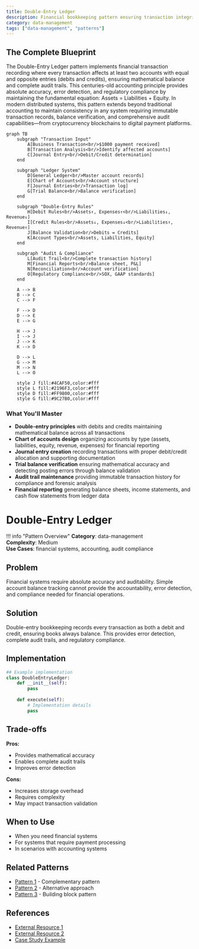 ```yaml
---
title: Double-Entry Ledger
description: Financial bookkeeping pattern ensuring transaction integrity
category: data-management
tags: ["data-management", "patterns"]
---
```


## The Complete Blueprint

The Double-Entry Ledger pattern implements financial transaction recording where every transaction affects at least two accounts with equal and opposite entries (debits and credits), ensuring mathematical balance and complete audit trails. This centuries-old accounting principle provides absolute accuracy, error detection, and regulatory compliance by maintaining the fundamental equation: Assets = Liabilities + Equity. In modern distributed systems, this pattern extends beyond traditional accounting to maintain consistency in any system requiring immutable transaction records, balance verification, and comprehensive audit capabilities—from cryptocurrency blockchains to digital payment platforms.

```mermaid
graph TB
    subgraph "Transaction Input"
        A[Business Transaction<br/>$1000 payment received]
        B[Transaction Analysis<br/>Identify affected accounts]
        C[Journal Entry<br/>Debit/Credit determination]
    end
    
    subgraph "Ledger System"
        D[General Ledger<br/>Master account records]
        E[Chart of Accounts<br/>Account structure]
        F[Journal Entries<br/>Transaction log]
        G[Trial Balance<br/>Balance verification]
    end
    
    subgraph "Double-Entry Rules"
        H[Debit Rules<br/>Assets↑, Expenses↑<br/>Liabilities↓, Revenue↓]
        I[Credit Rules<br/>Assets↓, Expenses↓<br/>Liabilities↑, Revenue↑]
        J[Balance Validation<br/>Debits = Credits]
        K[Account Types<br/>Assets, Liabilities, Equity]
    end
    
    subgraph "Audit & Compliance"
        L[Audit Trail<br/>Complete transaction history]
        M[Financial Reports<br/>Balance sheet, P&L]
        N[Reconciliation<br/>Account verification]
        O[Regulatory Compliance<br/>SOX, GAAP standards]
    end
    
    A --> B
    B --> C
    C --> F
    
    F --> D
    D --> E
    E --> G
    
    H --> J
    I --> J
    J --> K
    K --> D
    
    D --> L
    G --> M
    M --> N
    L --> O
    
    style J fill:#4CAF50,color:#fff
    style L fill:#2196F3,color:#fff
    style D fill:#FF9800,color:#fff
    style G fill:#9C27B0,color:#fff
```

### What You'll Master

- **Double-entry principles** with debits and credits maintaining mathematical balance across all transactions
- **Chart of accounts design** organizing accounts by type (assets, liabilities, equity, revenue, expenses) for financial reporting
- **Journal entry creation** recording transactions with proper debit/credit allocation and supporting documentation
- **Trial balance verification** ensuring mathematical accuracy and detecting posting errors through balance validation
- **Audit trail maintenance** providing immutable transaction history for compliance and forensic analysis
- **Financial reporting** generating balance sheets, income statements, and cash flow statements from ledger data

# Double-Entry Ledger

!!! info "Pattern Overview"
    **Category**: data-management  
    **Complexity**: Medium  
    **Use Cases**: financial systems, accounting, audit compliance

## Problem

Financial systems require absolute accuracy and auditability. Simple account balance tracking cannot provide the accountability, error detection, and compliance needed for financial operations.

## Solution

Double-entry bookkeeping records every transaction as both a debit and credit, ensuring books always balance. This provides error detection, complete audit trails, and regulatory compliance.

## Implementation

```python
## Example implementation
class DoubleEntryLedger:
    def __init__(self):
        pass
    
    def execute(self):
        # Implementation details
        pass
```

## Trade-offs

**Pros:**
- Provides mathematical accuracy
- Enables complete audit trails
- Improves error detection

**Cons:**
- Increases storage overhead
- Requires complexity
- May impact transaction validation

## When to Use

- When you need financial systems
- For systems that require payment processing
- In scenarios with accounting systems

## Related Patterns

- [Pattern 1](../related-pattern-1.md) - Complementary pattern
- [Pattern 2](../related-pattern-2.md) - Alternative approach
- [Pattern 3](../related-pattern-3.md) - Building block pattern

## References

- [External Resource 1](#)
- [External Resource 2](#)
- [Case Study Example](../../architects-handbook/case-studies/example.md)
